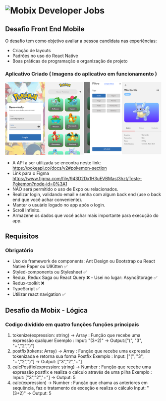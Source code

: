 # ![Mobix](./logo.png) Developer Jobs

## Desafio Front End Mobile

O desafio tem como objetivo avaliar a pessoa candidata nas experiências: 
* Criação de layouts
* Padrões no uso do React Native
* Boas práticas de programação e organização de projeto

### Aplicativo Criado ( Imagens do aplicativo em funcionamento )

![Mobix](./telasApp.png)

* A API a ser utilizada se encontra neste link: https://pokeapi.co/docs/v2#pokemon-section
* Link para o Figma https://www.figma.com/file/943D2Dx1H3uEVBMast3hzt/Teste-Pokemon?node-id=0%3A1
* NÃO será permitido o uso de Expo ou relacionados.
* Realizar login, validando email e senha com algum back end (use o back end que você achar conveniente).
* Manter o usuário logado no app após o login.
* Scroll Infinito.
* Armazene os dados que você achar mais importante para execução do app.

## Requisitos

### Obrigatório
- Uso de framework de components: Ant Design ou Bootstrap ou React Native Paper ou UIKitten ✅
- Styled-components ou Stylesheet ✅
- Redux, Redux Saga ou React Query ❌ - Usei no lugar: AsyncStorage ✅
- Redux-toolkit ❌
- TypeScript ✅
- Utilizar react navigation ✅

## Desafio da Mobix - Lógica

### Codigo dividido em quatro funções funções principais
  1. tokenize(expression: string) -> Array<string> : Função que recebe uma expressão qualquer
      Exemplo :   Input: "(3+2)" -> Output:["(", "3", "+","2",")"] 
  2. postfix(tokens: Array<string>) -> Array<string> : Função que recebe uma expressão tokenizada e retorna sua forma Postfix
      Exemplo : Input: ["(", "3", "+","2",")"] -> Output: ["3","2","+"] 
  3. calcPostfix(expression: string) -> Number : Função que recebe uma expressão postfix e realiza o calculo através de uma pilha
      Exemplo : Input: ["3","2","+"]  -> Output: 5
  4. calc(expression) -> Number : Função que chama as anteriores em sequência, faz o tratamento de exceção e realiza o cálculo
      Input: "(3+2)" -> Output: 5

